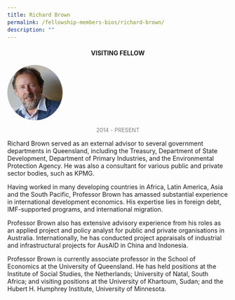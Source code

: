```yaml
---
title: Richard Brown
permalink: /fellowship-members-bios/richard-brown/
description: ""
---
```

<style>
.fellow-image-pic {
	border-radius: 50%;
	height: 25% !important;
	width: 25% !important;
	}
	
fellow-img {
		text-align: center;
	}

.fellow-tenure {
	text-align: center;
	color: grey;
	font-size: 0.9em;
	}	

</style>
<h4 style="text-align:center;">VISITING FELLOW</h4>

<div class="fellow-img">
<img class="fellow-image-pic" src="/images/FellowshipImages/fellowships-richard-brown@2x.jpg">
<p class="fellow-tenure">2014 - PRESENT</p>
</div>

<p>
Richard Brown served as an external advisor to several government departments in Queensland, including the Treasury, Department of State Development, Department of Primary Industries, and the Environmental Protection Agency. He was also a consultant for various public and private sector bodies, such as KPMG.
 
Having worked in many developing countries in Africa, Latin America, Asia and the South Pacific, Professor Brown has amassed substantial experience in international development economics. His expertise lies in foreign debt, IMF-supported programs, and international migration.
 
Professor Brown also has extensive advisory experience from his roles as an applied project and policy analyst for public and private organisations in Australia. Internationally, he has conducted project appraisals of industrial and infrastructural projects for AusAID in China and Indonesia.
 
Professor Brown is currently associate professor in the School of Economics at the University of Queensland. He has held positions at the Institute of Social Studies, the Netherlands; University of Natal, South Africa; and visiting positions at the University of Khartoum, Sudan; and the Hubert H. Humphrey Institute, University of Minnesota.






</p>